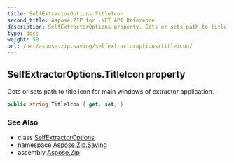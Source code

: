 ```yaml
---
title: SelfExtractorOptions.TitleIcon
second_title: Aspose.ZIP for .NET API Reference
description: SelfExtractorOptions property. Gets or sets path to title icon for main windows of extractor application
type: docs
weight: 50
url: /net/aspose.zip.saving/selfextractoroptions/titleicon/
---
```

## SelfExtractorOptions.TitleIcon property

Gets or sets path to title icon for main windows of extractor application.

```csharp
public string TitleIcon { get; set; }
```

### See Also

* class [SelfExtractorOptions](../)
* namespace [Aspose.Zip.Saving](../../selfextractoroptions/)
* assembly [Aspose.Zip](../../../)


